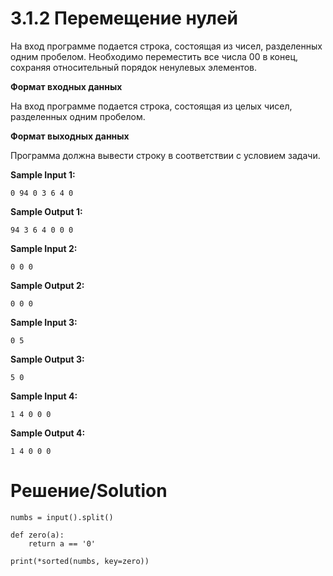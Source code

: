 # 3.1.2 Перемещение нулей
На вход программе подается строка, состоящая из чисел, разделенных одним пробелом. Необходимо переместить все числа 00 в конец, сохраняя относительный порядок ненулевых элементов. 

**Формат входных данных**

На вход программе подается строка, состоящая из целых чисел, разделенных одним пробелом.

**Формат выходных данных**

Программа должна вывести строку в соответствии с условием задачи.

**Sample Input 1:**
```
0 94 0 3 6 4 0
```
**Sample Output 1:**
```
94 3 6 4 0 0 0
```
**Sample Input 2:**
```
0 0 0
```
**Sample Output 2:**
```
0 0 0
```
**Sample Input 3:**
```
0 5
```
**Sample Output 3:**
```
5 0
```
**Sample Input 4:**
```
1 4 0 0 0
```
**Sample Output 4:**
```
1 4 0 0 0
```
# Решение/Solution

```
numbs = input().split()

def zero(a):
    return a == '0'

print(*sorted(numbs, key=zero))
```
